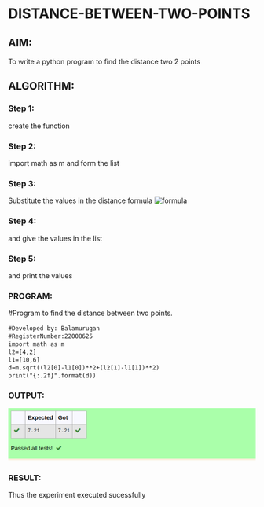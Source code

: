 # DISTANCE-BETWEEN-TWO-POINTS

## AIM:
To write a python program to find the distance two 2 points
## ALGORITHM:
### Step 1: 
create the function
### Step 2: 
import math as m and form the list
### Step 3: 
Substitute the values in the distance formula  ![formula](/formula.JPG)
### Step 4: 
and give the values in the list
### Step 5: 
and print the values
### PROGRAM:
#Program to find the distance between two points.
 ```
#Developed by: Balamurugan
#RegisterNumber:22008625
import math as m
l2=[4,2]
l1=[10,6]
d=m.sqrt((l2[0]-l1[0])**2+(l2[1]-l1[1])**2)
print("{:.2f}".format(d))

 ``` 
### OUTPUT:
![output](distancebetweentwopoint.png)

### RESULT:
Thus the experiment executed sucessfully